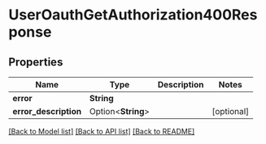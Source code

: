 # UserOauthGetAuthorization400Response

## Properties

Name | Type | Description | Notes
------------ | ------------- | ------------- | -------------
**error** | **String** |  | 
**error_description** | Option<**String**> |  | [optional]

[[Back to Model list]](../README.md#documentation-for-models) [[Back to API list]](../README.md#documentation-for-api-endpoints) [[Back to README]](../README.md)


